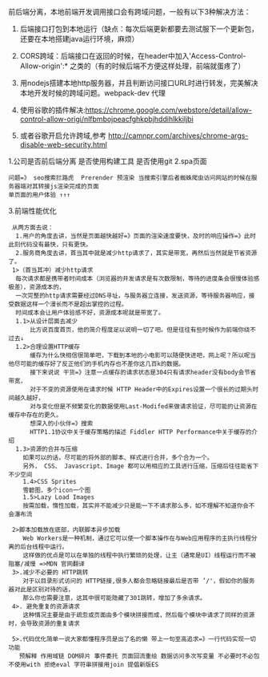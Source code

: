 
前后端分离，本地前端开发调用接口会有跨域问题，一般有以下3种解决方法：

1. 后端接口打包到本地运行（缺点：每次后端更新都要去测试服下一个更新包，还要在本地搭建java运行环境，麻烦）

2. CORS跨域：后端接口在返回的时候，在header中加入'Access-Control-Allow-origin':* 之类的（有的时候后端不方便这样处理，前端就蛋疼了）

3. 用nodejs搭建本地http服务器，并且判断访问接口URL时进行转发，完美解决本地开发时候的跨域问题。webpack-dev 代理

4. 使用谷歌的插件解决:https://chrome.google.com/webstore/detail/allow-control-allow-origi/nlfbmbojpeacfghkpbjhddihlkkiljbi

5. 或者谷歌开启允许跨域,参考 http://camnpr.com/archives/chrome-args-disable-web-security.html

1.公司是否前后端分离 是否使用构建工具 是否使用git
2.spa页面
```
问题=》 seo搜索拦路虎  Prerender 预渲染 当搜索引擎后者蜘蛛爬虫访问网站的时候在服务器端对其转接js渲染完成的页面
单页面的用户体验 ↑↑↑
```
3.前端性能优化
```
 从两方面去说：
  1.用户的角度去讲，当然是页面越快越好=》页面的渲染速度要快，及时的响应操作=》此时此刻代码没有最快，只有更快。
  2.服务商角度去讲，首当其中就是减少http请求了，其实是带宽，再然后当然就是节省资源了。
 1>（首当其冲）减少http请求
  每次请求都是携带者时间成本（浏览器的并发请求是有次数限制，等待的进度条会很慢体验感极差），资源成本的，
  一次完整的http请求需要经过DNS寻址，与服务器立连接，发送资源，等待服务器响应，接受数据这样一个漫长而不是超出掌控的过程。
  时间成本会让用户体验感不好，资源成本呢就是带宽了。 
  1.1>从设计层面去减少
      比方说百度首页，他的简介程度足以说明一切了吧。但是往往有些时候作为前端你绕不过去↓
  1.2>合理设置HTTP缓存
      缓存为什么快相信很简单吧，下载到本地的小电影可以随便快进吧，网上呢？所以呢当他尽可能的缓存好了反正他们的手机内存也不差你这几百k的数据。
      接下来说说 干货=》注意一点缓存的请求状态是304只有请求header没有body会节省带宽，
      对于不变的资源使用在请求时候 HTTP Header中的Expires设置一个很长的过期头时间越久越好，
      对与变化但是不频繁变化的数据使用Last-Modifed来做请求验证，尽可能的让资源在缓存中存在的更久。
      想深入的小伙伴=》搜索 
      HTTP1.1协议中关于缓存策略的描述 Fiddler HTTP Performance中关于缓存的介绍
  1.3>资源的合并与压缩
    如果可以的话，尽可能的将外部的脚本、样式进行合并，多个合为一个。
    另外， CSS、 Javascript、Image 都可以用相应的工具进行压缩，压缩后往往能省下不少空间
    1.4>CSS Sprites
    雪碧图，多个icon一个图
    1.5>Lazy Load Images
    按需加载，惰性加载，其实并不能减少只是能一下不请求那么多，如不理解不知道你会不会瀑布流
    
 2>脚本加载放在底部，内联脚本异步加载
    Web Workers是一种机制，通过它可以使一个脚本操作在与Web应用程序的主执行线程分离的后台线程中运行。
    这样做的优点是可以在单独的线程中执行繁琐的处理，让主（通常是UI）线程运行而不被阻塞/减慢 =>MDN 官网翻译
 3>.减少不必要的 HTTP跳转　　
    对于以目录形式访问的 HTTP链接,很多人都会忽略链接最后是否带 ’/'，假如你的服务器对此是区别对待的话，
    那么你也需要注意，这其中很可能隐藏了301跳转，增加了多余请求。　　
 4>. 避免重复的资源请求　　
    这种情况主要是由于疏忽或页面由多个模块拼接而成，然后每个模块中请求了同样的资源时，会导致资源的重复请求
    
 5>.代码优化简单一说大家都懂程序员是出了名的懒 带上一句至高追求=》一行代码实现一切功能
   预解释 作用域链 DOM碎片 事件委托 页面回流重绘 数据访问多次写变量 不必要时不必包 不使用with 拒绝eval 字符串拼接用join 提倡新版ES
```


